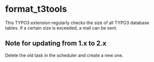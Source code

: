 # format_t3tools
This TYPO3 extension regularly checks the size of all TYPO3 database tables. If a certain size is exceeded, a mail can be sent. 

<h2>Note for updating from 1.x to 2.x</h2>
Delete the old task in the scheduler and create a new one.
